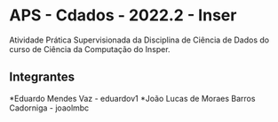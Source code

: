# APS - Cdados - 2022.2 - Inser  
Atividade Prática Supervisionada da Disciplina de Ciência de Dados do curso de Ciência da Computação do Insper. 
## Integrantes
*Eduardo Mendes Vaz - eduardov1
*João Lucas de Moraes Barros Cadorniga - joaolmbc
